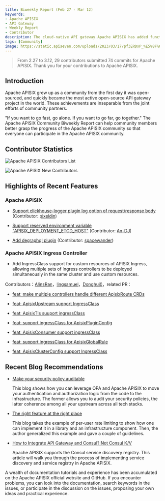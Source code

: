 ```yaml
---
title: Biweekly Report (Feb 27 - Mar 12)
keywords:
- Apache APISIX
- API Gateway
- Weekly Report
- Contributor
description: The cloud-native API gateway Apache APISIX has added functions such as enabling opentelemetry plugin to support https upstream and adding 'range_id' algorithm for 'request-id' plugin.
tags: [Community]
image: https://static.apiseven.com/uploads/2023/03/17/pf3ERDxP_%E5%8F%8C%E5%91%A8%E6%8A%A5%E5%B0%81%E9%9D%A2-0317.png
---
```


<!--truncate-->

> From 2.27 to 3.12, 29 contributors submitted 74 commits for Apache APISIX. Thank you for your contributions to Apache APISIX.

## Introduction

Apache APISIX grew up as a community from the first day it was open-sourced, and quickly became the most active open-source API gateway project in the world. These achievements are inseparable from the joint efforts of community partners.

"If you want to go fast, go alone. If you want to go far, go together." The Apache APISIX Community Biweekly Report can help community members better grasp the progress of the Apache APISIX community so that everyone can participate in the Apache APISIX community.

## Contributor Statistics

![Apache APISIX Contributors List](https://static.apiseven.com/uploads/2023/03/14/0rjys38r_%E7%A4%BE%E5%8C%BA%E5%8F%8C%E5%91%A8%E6%8A%A5-%E8%B4%A1%E7%8C%AE%E8%80%85%E6%B5%B7%E6%8A%A5-05%E6%9C%9F.png)

![Apache APISIX New Contributors](https://static.apiseven.com/uploads/2023/03/14/WZpcYrG7_%E7%A4%BE%E5%8C%BA%E5%8F%8C%E5%91%A8%E6%8A%A5-%E6%96%B0%E6%99%8B%E6%B5%B7%E6%8A%A5-05%E6%9C%9F.png)

## Highlights of Recent Features

### Apache APISIX

- [Support clickhouse-logger plugin log option of request/response body](https://github.com/apache/apisix/pull/8722) (Contributor: [pixeldin](https://github.com/pixeldin))

- [Support reserved environment variable "APISIX_DEPLOYMENT_ETCD_HOST"](https://github.com/apache/apisix/pull/8898) (Contributor: [An-DJ](https://github.com/An-DJ))

- [Add degraphql plugin](https://github.com/apache/apisix/pull/8959) (Contributor: [spacewander](https://github.com/spacewander))

### Apache APISIX Ingress Controller

- Add IngressClass support for custom resources of APISIX Ingress, allowing multiple sets of Ingress controllers to be deployed simultaneously in the same cluster and use custom resources.

Contributors：[AlinsRan](https://github.com/AlinsRan)，[lingsamuel](https://github.com/lingsamuel)，[Donghui0](https://github.com/Donghui0)，related PR：

- [feat: make multiple controllers handle different ApisixRoute CRDs](https://github.com/apache/apisix-ingress-controller/pull/593)

- [feat: ApisixUpstream support IngressClass](https://github.com/apache/apisix-ingress-controller/pull/1674)

- [feat: ApisixTls suuport ingressClass](https://github.com/apache/apisix-ingress-controller/pull/1714)

- [feat: support ingressClass for ApisixPluginConfig](https://github.com/apache/apisix-ingress-controller/pull/1716)

- [feat: ApisixConsumer support ingressClass](https://github.com/apache/apisix-ingress-controller/pull/1717)

- [feat: support ingressClass for ApisixGlobalRule](https://github.com/apache/apisix-ingress-controller/pull/1718)

- [feat: ApisixClusterConfig support IngressClass](https://github.com/apache/apisix-ingress-controller/pull/1720)

## Recent Blog Recommendations

- [Make your security policy auditable](https://apisix.apache.org/blog/2023/03/02/security-policy-auditable/)

  This blog shows how you can leverage OPA and Apache APISIX to move your authentication and authorization logic from the code to the infrastructure. The former allows you to audit your security policies, the latter coherence among all your upstream across all tech stacks.

- [The right feature at the right place](https://apisix.apache.org/blog/2023/01/18/consul-with-apisix/)

  This blog takes the example of per-user rate limiting to show how one can implement it in a library and an infrastructure component. Then, the author generalized this example and gave a couple of guidelines.

- [How to Integrate API Gateway and Consul? Not Consul K/V](https://apisix.apache.org/blog/2023/01/18/consul-with-apisix/)

  Apache APISIX supports the Consul service discovery registry. This article will walk you through the process of implementing service discovery and service registry in Apache APISIX.

A wealth of documentation tutorials and experience has been accumulated on the Apache APISIX official website and GitHub. If you encounter problems, you can look into the documentation, search keywords in the issues, or participate in the discussion on the issues, proposing your own ideas and practical experience.
